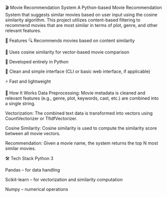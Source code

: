 🎬 Movie Recommendation System
A Python-based Movie Recommendation System that suggests similar movies based on user input using the cosine similarity algorithm. This project utilizes content-based filtering to recommend movies that are most similar in terms of plot, genre, and other relevant features.

📌 Features
🔍 Recommends movies based on content similarity

🧠 Uses cosine similarity for vector-based movie comparison

🐍 Developed entirely in Python

📄 Clean and simple interface (CLI or basic web interface, if applicable)

⚡ Fast and lightweight

🧠 How It Works
Data Preprocessing: Movie metadata is cleaned and relevant features (e.g., genre, plot, keywords, cast, etc.) are combined into a single string.

Vectorization: The combined text data is transformed into vectors using CountVectorizer or TfidfVectorizer.

Cosine Similarity: Cosine similarity is used to compute the similarity score between all movie vectors.

Recommendation: Given a movie name, the system returns the top N most similar movies.

🛠️ Tech Stack
Python 3

Pandas – for data handling

Scikit-learn – for vectorization and similarity computation

Numpy – numerical operations
